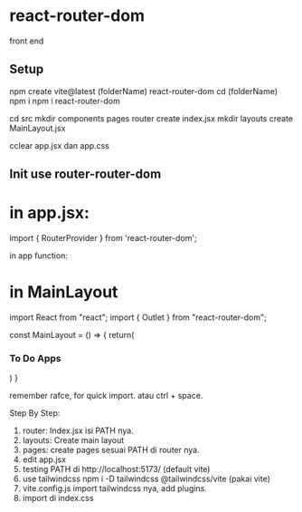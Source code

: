 # react-router-dom
front end

## Setup
npm create vite@latest (folderName) react-router-dom
cd (folderName)
npm i
npm i react-router-dom

cd src
mkdir components pages router
create index.jsx
mkdir layouts
create MainLayout.jsx

cclear app.jsx dan app.css

## Init use router-router-dom
# in app.jsx:
import { RouterProvider } from 'react-router-dom';

in app function:
  <RouterProvider></RouterProvider>

# in MainLayout
import React from "react";
import { Outlet } from "react-router-dom";

const MainLayout = () => {
    return(
        <div>
            <h3>To Do Apps</h3>
            <Outlet></Outlet>
        </div>
    )
} 

remember rafce, for quick import. atau ctrl + space.

Step By Step:
1. router: Index.jsx isi PATH nya.
2. layouts: Create main layout
3. pages: create pages sesuai PATH di router nya.
4. edit app.jsx
5. testing PATH di http://localhost:5173/ (default vite)
6. use tailwindcss npm i -D tailwindcss @tailwindcss/vite (pakai vite)
7. vite.config.js import tailwindcss nya, add plugins.
8. import di index.css